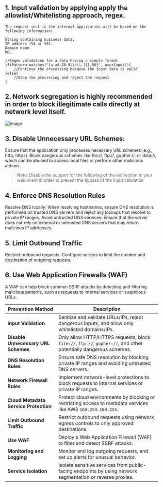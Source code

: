 ## 1. Input validation by applying apply the allowlist/Whitelisting approach, regex.
```
The request sent to the internal application will be based on the following information:

String containing business data.
IP address (V4 or V6).
Domain name.
URL.

//Regex validation for a data having a simple format
if(Pattern.matches("[a-zA-Z0-9\\s\\-]{1,50}", userInput)){
    //Continue the processing because the input data is valid
}else{
    //Stop the processing and reject the request
}
```

## 2. Network segregation is highly recommended in order to block illegitimate calls directly at network level itself.
![image](https://github.com/user-attachments/assets/6f661491-893a-481f-95cc-2649ee25ebae)


## 3.  Disable Unnecessary URL Schemes:
Ensure that the application only processes necessary URL schemes (e.g., http, https). Block dangerous schemes like file://, ftp://, gopher://, or data://, which can be abused to access local files or perform other malicious actions.

> Note: Disable the support for the following of the redirection in your web client in order to prevent the bypass of the input validation

## 4. Enforce DNS Resolution Rules
Resolve DNS locally: When resolving hostnames, ensure DNS resolution is performed on trusted DNS servers and reject any lookups that resolve to private IP ranges.
Avoid untrusted DNS services: Ensure that the server does not rely on external or untrusted DNS servers that may return malicious IP addresses.

## 5. Limit Outbound Traffic
Restrict outbound requests: Configure servers to limit the number and destination of outgoing requests.

## 6. Use Web Application Firewalls (WAF)
A WAF can help block common SSRF attacks by detecting and filtering malicious patterns, such as requests to internal services or suspicious URLs.

| **Prevention Method**                   | **Description**                                                                                               |
|-----------------------------------------|---------------------------------------------------------------------------------------------------------------|
| **Input Validation**                    | Sanitize and validate URLs/IPs, reject dangerous inputs, and allow only whitelisted domains/IPs.               |
| **Disable Unnecessary URL Schemes**     | Only allow HTTP/HTTPS requests, block `file://`, `ftp://`, `gopher://`, and other potentially dangerous schemes.|
| **DNS Resolution Rules**                | Ensure safe DNS resolution by blocking private IP ranges and avoiding untrusted DNS servers.                   |
| **Network Firewall Rules**              | Implement network-level protections to block requests to internal services or private IP ranges.               |
| **Cloud Metadata Service Protection**   | Protect cloud environments by blocking or restricting access to metadata services like AWS `169.254.169.254`.   |
| **Limit Outbound Traffic**              | Restrict outbound requests using network egress controls to only approved destinations.                        |
| **Use WAF**                             | Deploy a Web Application Firewall (WAF) to filter and detect SSRF attacks.                                     |
| **Monitoring and Logging**              | Monitor and log outgoing requests, and set up alerts for unusual behavior.                                     |
| **Service Isolation**                   | Isolate sensitive services from public-facing endpoints by using network segmentation or reverse proxies.      |
